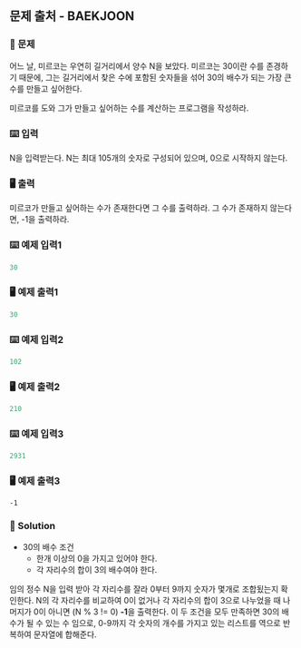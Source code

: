 ## 문제 출처 - BAEKJOON

### :mag_right: 문제

어느 날, 미르코는 우연히 길거리에서 양수 N을 보았다. 미르코는 30이란 수를 존경하기 때문에, 그는 길거리에서 찾은 수에 포함된 숫자들을 섞어 30의 배수가 되는 가장 큰 수를 만들고 싶어한다.

미르코를 도와 그가 만들고 싶어하는 수를 계산하는 프로그램을 작성하라.

### :keyboard: 입력

N을 입력받는다. N는 최대 105개의 숫자로 구성되어 있으며, 0으로 시작하지 않는다.

### :desktop_computer: 출력

미르코가 만들고 싶어하는 수가 존재한다면 그 수를 출력하라. 그 수가 존재하지 않는다면, -1을 출력하라.

### :keyboard: 예제 입력1

```python
30
```

### :desktop_computer: ​예제 출력1

```python
30
```



### :keyboard: 예제 입력2

```python
102
```

### :desktop_computer: ​예제 출력2

```python
210
```



### :keyboard: 예제 입력3

```python
2931
```

### :desktop_computer: ​예제 출력3

```pytho
-1
```

### :mag_right: Solution

- 30의 배수 조건
  - 한개 이상의 0을 가지고 있어야 한다.
  - 각 자리수의 합이 3의 배수여야 한다.

임의 정수 N을 입력 받아 각 자리수를 잘라 0부터 9까지 숫자가 몇개로 조합됬는지 확인한다. N의 각 자리수를 비교하여 0이 없거나 각 자리수의 합이 3으로 나누었을 때 나머지가 0이 아니면 (N % 3 != 0)  **-1**을 출력한다. 이 두 조건을 모두 만족하면 30의 배수가 될 수 있는 수 임으로, 0-9까지 각 숫자의 개수를 가지고 있는 리스트를 역으로 반복하여 문자열에 합해준다.
